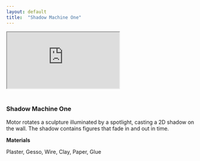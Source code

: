 ```yaml
---
layout: default
title:  "Shadow Machine One"
---
```


<div class="right">
  <div class="row">
  <div class="col-xs-12" style="padding-bottom:20px">
  <!-- 16:9 aspect ratio -->
  <div class="embed-responsive embed-responsive-16by9">
    <iframe class="embed-responsive-item" src="https://www.youtube.com/embed/6qYr_QOENsE"></iframe>
  </div>
</div>
</div>
<h3 align="left">Shadow Machine One</h3>
<p>Motor rotates a sculpture illuminated by a spotlight, casting a 2D shadow on the wall. The shadow contains figures that fade in and out in time.</p>
<b>Materials</b>
<p>Plaster, Gesso, Wire, Clay, Paper, Glue</p>
</div>
